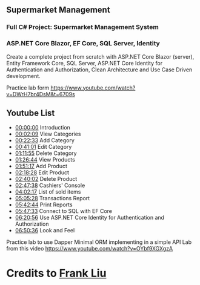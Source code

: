 ## Supermarket Management

### Full C# Project: Supermarket Management System 
### ASP.NET Core Blazor, EF Core, SQL Server, Identity

Create a complete project from scratch with ASP.NET Core Blazor (server), Entity Framework Core, SQL Server, ASP.NET Core Identity for Authentication and Authorization, Clean Architecture and Use Case Driven development.

Practice lab form https://www.youtube.com/watch?v=DWrH7br4DsM&t=6709s

## Youtube List

* [00:00:00](https://www.youtube.com/watch?v=DWrH7br4DsM&t=0s) Introduction  
* [00:02:09](https://www.youtube.com/watch?v=DWrH7br4DsM&t=129s) View Categories 
* [00:22:33](https://www.youtube.com/watch?v=DWrH7br4DsM&t=1353s) Add Category         
* [00:41:01](https://www.youtube.com/watch?v=DWrH7br4DsM&t=2461s) Edit Category       
* [01:11:55](https://www.youtube.com/watch?v=DWrH7br4DsM&t=4315s) Delete Category      
* [01:26:44](https://www.youtube.com/watch?v=DWrH7br4DsM&t=5204s) View Products        
* [01:51:17](https://www.youtube.com/watch?v=DWrH7br4DsM&t=6677s) Add Product          
* [02:18:28](https://www.youtube.com/watch?v=DWrH7br4DsM&t=8308s) Edit Product         
* [02:40:02](https://www.youtube.com/watch?v=DWrH7br4DsM&t=9602s) Delete Product       
* [02:47:38](https://www.youtube.com/watch?v=DWrH7br4DsM&t=10058s) Cashiers' Console    
* [04:02:17](https://www.youtube.com/watch?v=DWrH7br4DsM&t=14537s) List of sold items   
* [05:05:28](https://www.youtube.com/watch?v=DWrH7br4DsM&t=18328s) Transactions Report  
* [05:42:44](https://www.youtube.com/watch?v=DWrH7br4DsM&t=20564s) Print Reports       
* [05:47:33](https://www.youtube.com/watch?v=DWrH7br4DsM&t=20853s) Connect to SQL with EF Core  
* [06:20:56](https://www.youtube.com/watch?v=DWrH7br4DsM&t=22856s) Use ASP.NET Core Identity for Authentication and Authorization 
* [06:50:36](https://www.youtube.com/watch?v=DWrH7br4DsM&t=24636s) Look and Feel

Practice lab to use Dapper Minimal ORM implementing in a simple API
Lab from this video https://www.youtube.com/watch?v=OYbf9XGXgzA

# Credits to [Frank Liu](https://www.youtube.com/channel/UCV26kRmZIQALWhCkO_XKA-Q)
